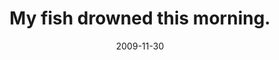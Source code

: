 ---
layout: base.njk
title : 'My fish drowned this morning.' 
view_title : 'My fish drowned this morning.' 
year : '2009' 
date : '2009-11-30' 
img_file : '/drawing/myfishdrownedthismorning.png' 
html_file : 'myfishdrownedthismorning' 
next_html : 'andthatiswhywemustprepare.html' 
year_order : '268' 
permalink : "title/{{html_file}}.html"
---